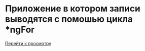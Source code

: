 # Приложение в котором записи выводятся с помошью цикла *ngFor

[Перейти к просмотру](https://saqhan.github.io/prelude/)
